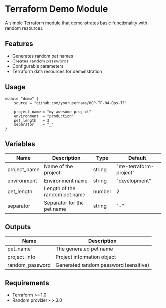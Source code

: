 # Terraform Demo Module

A simple Terraform module that demonstrates basic functionality with random resources.

## Features

- Generates random pet names
- Creates random passwords
- Configurable parameters
- Terraform data resources for demonstration

## Usage

```hcl
module "demo" {
    source = "github.com/yourusername/HCP-TF-04-Ops-TF"
    
    project_name = "my-awesome-project"
    environment  = "production"
    pet_length   = 3
    separator    = "_"
}
```

## Variables

| Name | Description | Type | Default |
|------|-------------|------|---------|  
| project_name | Name of the project | string | "my-terraform-project" |
| environment | Environment name | string | "development" |
| pet_length | Length of the random pet name | number | 2 |
| separator | Separator for the pet name | string | "-" |

## Outputs

| Name | Description |
|------|-------------|
| pet_name | The generated pet name |
| project_info | Project information object |
| random_password | Generated random password (sensitive) |

## Requirements

- Terraform >= 1.0
- Random provider ~> 3.0

